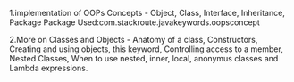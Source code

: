 1.implementation of OOPs Concepts - Object, Class, Interface, Inheritance, Package
        Package Used:com.stackroute.javakeywords.oopsconcept
        
 2.More on Classes and Objects - Anatomy of a class, 
 Constructors, Creating and using objects, this keyword,
  Controlling access to a member, Nested Classes, When to use nested,
  inner, local, anonymus classes and Lambda expressions.